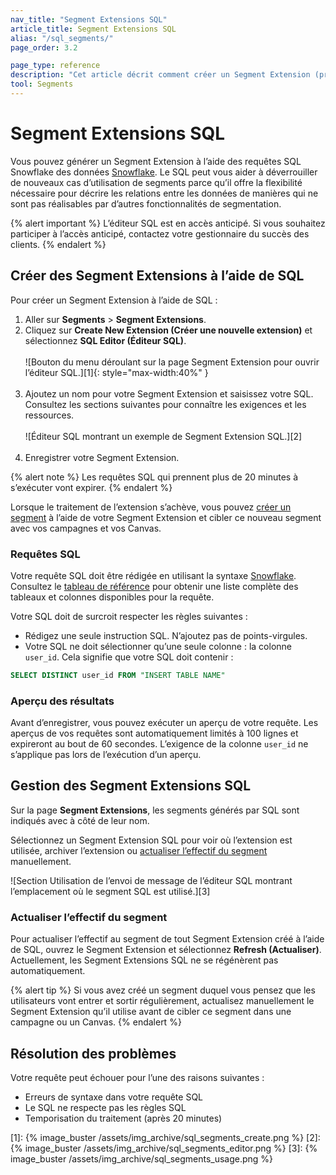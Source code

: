 ```yaml
---
nav_title: "Segment Extensions SQL"
article_title: Segment Extensions SQL
alias: "/sql_segments/"
page_order: 3.2

page_type: reference
description: "Cet article décrit comment créer un Segment Extension (prolongement de segment) SQL à l’aide de requêtes Snowflake."
tool: Segments
---
```


# Segment Extensions SQL

Vous pouvez générer un Segment Extension à l’aide des requêtes SQL Snowflake des données [Snowflake]({{site.baseurl}}/partners/data_and_infrastructure_agility/data_warehouses/snowflake/). Le SQL peut vous aider à déverrouiller de nouveaux cas d’utilisation de segments parce qu’il offre la flexibilité nécessaire pour décrire les relations entre les données de manières qui ne sont pas réalisables par d’autres fonctionnalités de segmentation.

{% alert important %}
L’éditeur SQL est en accès anticipé. Si vous souhaitez participer à l’accès anticipé, contactez votre gestionnaire du succès des clients.
{% endalert %}

## Créer des Segment Extensions à l’aide de SQL

Pour créer un Segment Extension à l’aide de SQL :

1. Aller sur **Segments** > **Segment Extensions**.
2. Cliquez sur **Create New Extension (Créer une nouvelle extension)** et sélectionnez **SQL Editor (Éditeur SQL)**.<br><br>
   ![Bouton du menu déroulant sur la page Segment Extension pour ouvrir l’éditeur SQL.][1]{: style="max-width:40%" }<br><br>
3. Ajoutez un nom pour votre Segment Extension et saisissez votre SQL. Consultez les sections suivantes pour connaître les exigences et les ressources.<br><br>
   ![Éditeur SQL montrant un exemple de Segment Extension SQL.][2]<br><br>
4. Enregistrer votre Segment Extension.

{% alert note %}
Les requêtes SQL qui prennent plus de 20 minutes à s’exécuter vont expirer.
{% endalert %}

Lorsque le traitement de l’extension s’achève, vous pouvez [créer un segment]({{site.baseurl}}/user_guide/engagement_tools/segments/segment_extension#step-5-use-your-extension-in-a-segment) à l’aide de votre Segment Extension et cibler ce nouveau segment avec vos campagnes et vos Canvas.

### Requêtes SQL

Votre requête SQL doit être rédigée en utilisant la syntaxe [Snowflake](https://docs.snowflake.com/en/sql-reference.html). Consultez le [tableau de référence]({{site.baseurl}}/sql_segments_tables/) pour obtenir une liste complète des tableaux et colonnes disponibles pour la requête.

Votre SQL doit de surcroit respecter les règles suivantes :

- Rédigez une seule instruction SQL. N’ajoutez pas de points-virgules.
- Votre SQL ne doit sélectionner qu’une seule colonne : la colonne `user_id`. Cela signifie que votre SQL doit contenir :

```sql
SELECT DISTINCT user_id FROM "INSERT TABLE NAME"
```

### Aperçu des résultats

Avant d’enregistrer, vous pouvez exécuter un aperçu de votre requête. Les aperçus de vos requêtes sont automatiquement limités à 100 lignes et expireront au bout de 60 secondes. L’exigence de la colonne `user_id` ne s’applique pas lors de l’exécution d’un aperçu.

## Gestion des Segment Extensions SQL

Sur la page **Segment Extensions**, les segments générés par SQL sont indiqués avec <i class="fas fa-code" alt="Segment Extension SQL"></i> à côté de leur nom.

Sélectionnez un Segment Extension SQL pour voir où l’extension est utilisée, archiver l’extension ou [actualiser l’effectif du segment](#refreshing-segment-membership) manuellement.

![Section Utilisation de l’envoi de message de l’éditeur SQL montrant l’emplacement où le segment SQL est utilisé.][3]

### Actualiser l’effectif du segment

Pour actualiser l’effectif au segment de tout Segment Extension créé à l’aide de SQL, ouvrez le Segment Extension et sélectionnez **Refresh (Actualiser)**. Actuellement, les Segment Extensions SQL ne se régénèrent pas automatiquement.

{% alert tip %}
Si vous avez créé un segment duquel vous pensez que les utilisateurs vont entrer et sortir régulièrement, actualisez manuellement le Segment Extension qu’il utilise avant de cibler ce segment dans une campagne ou un Canvas.
{% endalert %}

## Résolution des problèmes

Votre requête peut échouer pour l’une des raisons suivantes :

- Erreurs de syntaxe dans votre requête SQL
- Le SQL ne respecte pas les règles SQL
- Temporisation du traitement (après 20 minutes)

[1]: {% image_buster /assets/img_archive/sql_segments_create.png %}
[2]: {% image_buster /assets/img_archive/sql_segments_editor.png %}
[3]: {% image_buster /assets/img_archive/sql_segments_usage.png %}

